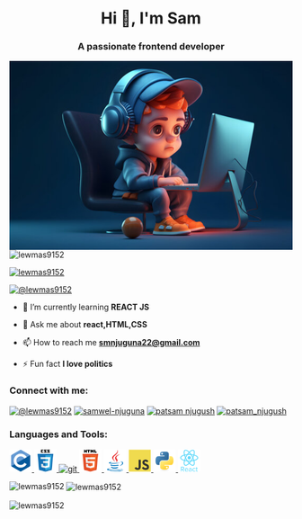 
<h1 align="center">Hi 👋, I'm Sam</h1>
<h3 align="center">A passionate frontend developer</h3>
<img  align = "right" alt="coding" src="https://github.com/lewmas9152/lewmas9152/blob/main/github_img.jpg">
<p align="left"> <img src="https://komarev.com/ghpvc/?username=lewmas9152&label=Profile%20views&color=0e75b6&style=flat" alt="lewmas9152" /> </p>

<p align="left"> <a href="https://github.com/ryo-ma/github-profile-trophy"><img src="https://github-profile-trophy.vercel.app/?username=lewmas9152" alt="lewmas9152" /></a> </p>

<p align="left"> <a href="https://twitter.com/@lewmas9152" target="blank"><img src="https://img.shields.io/twitter/follow/@lewmas9152?logo=twitter&style=for-the-badge" alt="@lewmas9152" /></a> </p>

- 🌱 I’m currently learning **REACT JS**

- 💬 Ask me about **react,HTML,CSS**

- 📫 How to reach me **smnjuguna22@gmail.com**

- ⚡ Fun fact **I love politics**

<h3 align="left">Connect with me:</h3>
<p align="left">
<a href="https://twitter.com/@lewmas9152" target="blank"><img align="center" src="https://raw.githubusercontent.com/rahuldkjain/github-profile-readme-generator/master/src/images/icons/Social/twitter.svg" alt="@lewmas9152" height="30" width="40" /></a>
<a href="https://www.linkedin.com/in/samwel-njuguna-1797a6240/" target="blank"><img align="center" src="https://raw.githubusercontent.com/rahuldkjain/github-profile-readme-generator/master/src/images/icons/Social/linked-in-alt.svg" alt="samwel-njuguna" height="30" width="40" /></a>
<a href="https://www.facebook.com/samwel.mugo.1690/" target="blank"><img align="center" src="https://raw.githubusercontent.com/rahuldkjain/github-profile-readme-generator/master/src/images/icons/Social/facebook.svg" alt="patsam njugush" height="30" width="40" /></a>
<a href="https://instagram.com/patsam_njugush" target="blank"><img align="center" src="https://raw.githubusercontent.com/rahuldkjain/github-profile-readme-generator/master/src/images/icons/Social/instagram.svg" alt="patsam_njugush" height="30" width="40" /></a>
</p>

<h3 align="left">Languages and Tools:</h3>
<p align="left"> <a href="https://www.cprogramming.com/" target="_blank" rel="noreferrer"> <img src="https://raw.githubusercontent.com/devicons/devicon/master/icons/c/c-original.svg" alt="c" width="40" height="40"/> </a> <a href="https://www.w3schools.com/css/" target="_blank" rel="noreferrer"> <img src="https://raw.githubusercontent.com/devicons/devicon/master/icons/css3/css3-original-wordmark.svg" alt="css3" width="40" height="40"/> </a> <a href="https://git-scm.com/" target="_blank" rel="noreferrer"> <img src="https://www.vectorlogo.zone/logos/git-scm/git-scm-icon.svg" alt="git" width="40" height="40"/> </a> <a href="https://www.w3.org/html/" target="_blank" rel="noreferrer"> <img src="https://raw.githubusercontent.com/devicons/devicon/master/icons/html5/html5-original-wordmark.svg" alt="html5" width="40" height="40"/> </a> <a href="https://www.java.com" target="_blank" rel="noreferrer"> <img src="https://raw.githubusercontent.com/devicons/devicon/master/icons/java/java-original.svg" alt="java" width="40" height="40"/> </a> <a href="https://developer.mozilla.org/en-US/docs/Web/JavaScript" target="_blank" rel="noreferrer"> <img src="https://raw.githubusercontent.com/devicons/devicon/master/icons/javascript/javascript-original.svg" alt="javascript" width="40" height="40"/> </a> <a href="https://www.python.org" target="_blank" rel="noreferrer"> <img src="https://raw.githubusercontent.com/devicons/devicon/master/icons/python/python-original.svg" alt="python" width="40" height="40"/> </a> <a href="https://reactjs.org/" target="_blank" rel="noreferrer"> <img src="https://raw.githubusercontent.com/devicons/devicon/master/icons/react/react-original-wordmark.svg" alt="react" width="40" height="40"/> </a> </p>

<p><img align="left" src="https://github-readme-stats.vercel.app/api/top-langs?username=lewmas9152&show_icons=true&locale=en&layout=compact" alt="lewmas9152" /></p>

<p>&nbsp;<img align="center" src="https://github-readme-stats.vercel.app/api?username=lewmas9152&show_icons=true&locale=en" alt="lewmas9152" /></p>

<p><img align="center" src="https://github-readme-streak-stats.herokuapp.com/?user=lewmas9152&" alt="lewmas9152" /></p>
